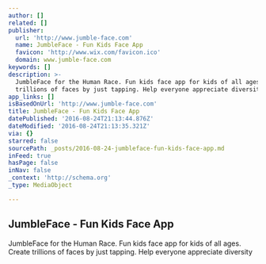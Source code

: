 ```yaml
---
author: []
related: []
publisher:
  url: 'http://www.jumble-face.com'
  name: JumbleFace - Fun Kids Face App
  favicon: 'http://www.wix.com/favicon.ico'
  domain: www.jumble-face.com
keywords: []
description: >-
  JumbleFace for the Human Race. Fun kids face app for kids of all ages. Create
  trillions of faces by just tapping. Help everyone appreciate diversity
app_links: []
isBasedOnUrl: 'http://www.jumble-face.com'
title: JumbleFace - Fun Kids Face App
datePublished: '2016-08-24T21:13:44.876Z'
dateModified: '2016-08-24T21:13:35.321Z'
via: {}
starred: false
sourcePath: _posts/2016-08-24-jumbleface-fun-kids-face-app.md
inFeed: true
hasPage: false
inNav: false
_context: 'http://schema.org'
_type: MediaObject

---
```

<article style=""><h1>JumbleFace - Fun Kids Face App</h1><p>JumbleFace for the Human Race. Fun kids face app for kids of all ages. Create trillions of faces by just tapping. Help everyone appreciate diversity</p></article>
